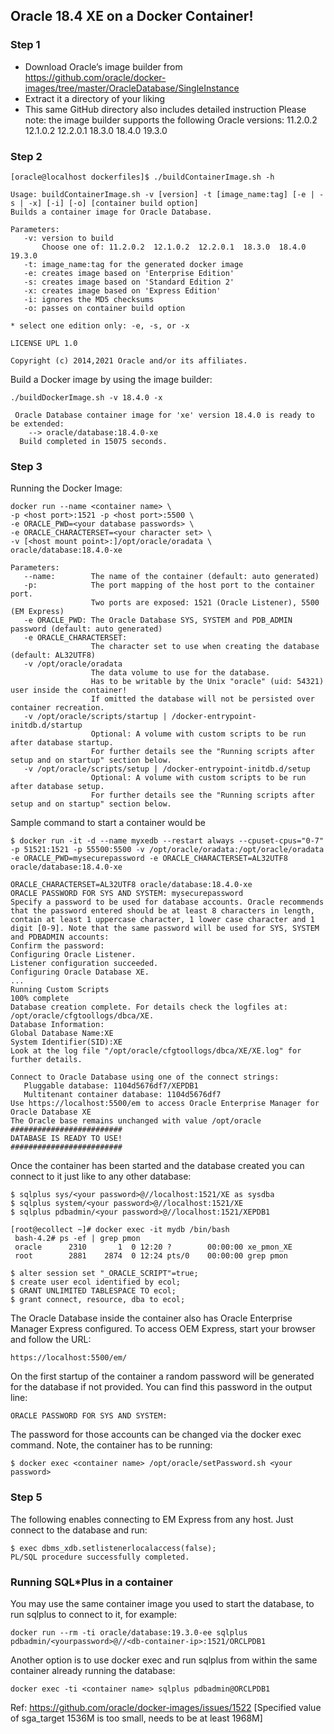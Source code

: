 ## Oracle 18.4 XE on a Docker Container!
### Step 1
- Download Oracle’s image builder from https://github.com/oracle/docker-images/tree/master/OracleDatabase/SingleInstance
- Extract it a directory of your liking
- This same GitHub directory also includes detailed instruction
Please note: the image builder supports the following Oracle versions: 11.2.0.2 12.1.0.2 12.2.0.1 18.3.0 18.4.0 19.3.0
### Step 2
```
[oracle@localhost dockerfiles]$ ./buildContainerImage.sh -h

Usage: buildContainerImage.sh -v [version] -t [image_name:tag] [-e | -s | -x] [-i] [-o] [container build option]
Builds a container image for Oracle Database.

Parameters:
   -v: version to build
       Choose one of: 11.2.0.2  12.1.0.2  12.2.0.1  18.3.0  18.4.0  19.3.0  
   -t: image_name:tag for the generated docker image
   -e: creates image based on 'Enterprise Edition'
   -s: creates image based on 'Standard Edition 2'
   -x: creates image based on 'Express Edition'
   -i: ignores the MD5 checksums
   -o: passes on container build option

* select one edition only: -e, -s, or -x

LICENSE UPL 1.0

Copyright (c) 2014,2021 Oracle and/or its affiliates.
```
Build a Docker image by using the image builder:
```
./buildDockerImage.sh -v 18.4.0 -x

 Oracle Database container image for 'xe' version 18.4.0 is ready to be extended: 
    --> oracle/database:18.4.0-xe
  Build completed in 15075 seconds.
```
### Step 3
Running the Docker Image:
```
docker run --name <container name> \
-p <host port>:1521 -p <host port>:5500 \
-e ORACLE_PWD=<your database passwords> \
-e ORACLE_CHARACTERSET=<your character set> \
-v [<host mount point>:]/opt/oracle/oradata \
oracle/database:18.4.0-xe

Parameters:
   --name:        The name of the container (default: auto generated)
   -p:            The port mapping of the host port to the container port.
                  Two ports are exposed: 1521 (Oracle Listener), 5500 (EM Express)
   -e ORACLE_PWD: The Oracle Database SYS, SYSTEM and PDB_ADMIN password (default: auto generated)
   -e ORACLE_CHARACTERSET:
                  The character set to use when creating the database (default: AL32UTF8)
   -v /opt/oracle/oradata
                  The data volume to use for the database.
                  Has to be writable by the Unix "oracle" (uid: 54321) user inside the container!
                  If omitted the database will not be persisted over container recreation.
   -v /opt/oracle/scripts/startup | /docker-entrypoint-initdb.d/startup
                  Optional: A volume with custom scripts to be run after database startup.
                  For further details see the "Running scripts after setup and on startup" section below.
   -v /opt/oracle/scripts/setup | /docker-entrypoint-initdb.d/setup
                  Optional: A volume with custom scripts to be run after database setup.
                  For further details see the "Running scripts after setup and on startup" section below.
  ```
Sample command to start a container would be
  ```
$ docker run -it -d --name myxedb --restart always --cpuset-cpus="0-7" -p 51521:1521 -p 55500:5500 -v /opt/oracle/oradata:/opt/oracle/oradata -e ORACLE_PWD=mysecurepassword -e ORACLE_CHARACTERSET=AL32UTF8 oracle/database:18.4.0-xe
 
ORACLE_CHARACTERSET=AL32UTF8 oracle/database:18.4.0-xe
ORACLE PASSWORD FOR SYS AND SYSTEM: mysecurepassword
Specify a password to be used for database accounts. Oracle recommends that the password entered should be at least 8 characters in length, contain at least 1 uppercase character, 1 lower case character and 1 digit [0-9]. Note that the same password will be used for SYS, SYSTEM and PDBADMIN accounts:
Confirm the password:
Configuring Oracle Listener.
Listener configuration succeeded.
Configuring Oracle Database XE.
...
Running Custom Scripts
100% complete
Database creation complete. For details check the logfiles at:
 /opt/oracle/cfgtoollogs/dbca/XE.
Database Information:
Global Database Name:XE
System Identifier(SID):XE
Look at the log file "/opt/oracle/cfgtoollogs/dbca/XE/XE.log" for further details.

Connect to Oracle Database using one of the connect strings:
     Pluggable database: 1104d5676df7/XEPDB1
     Multitenant container database: 1104d5676df7
Use https://localhost:5500/em to access Oracle Enterprise Manager for Oracle Database XE
The Oracle base remains unchanged with value /opt/oracle
#########################
DATABASE IS READY TO USE!
#########################
  ```
Once the container has been started and the database created you can connect to it just like to any other database:
  ```
  $ sqlplus sys/<your password>@//localhost:1521/XE as sysdba
  $ sqlplus system/<your password>@//localhost:1521/XE
  $ sqlplus pdbadmin/<your password>@//localhost:1521/XEPDB1
  
  [root@ecollect ~]# docker exec -it mydb /bin/bash
   bash-4.2# ps -ef | grep pmon
   oracle      2310       1  0 12:20 ?        00:00:00 xe_pmon_XE
   root        2881    2874  0 12:24 pts/0    00:00:00 grep pmon
   
$ alter session set "_ORACLE_SCRIPT"=true;  
$ create user ecol identified by ecol;
$ GRANT UNLIMITED TABLESPACE TO ecol;
$ grant connect, resource, dba to ecol;
  ```
The Oracle Database inside the container also has Oracle Enterprise Manager Express configured. To access OEM Express, start your browser and follow the URL:
  ```
  https://localhost:5500/em/
  ```
On the first startup of the container a random password will be generated for the database if not provided. You can find this password in the output line:
```
ORACLE PASSWORD FOR SYS AND SYSTEM:
```
The password for those accounts can be changed via the docker exec command. Note, the container has to be running:
```
$ docker exec <container name> /opt/oracle/setPassword.sh <your password>
```

### Step 5
The following enables connecting to EM Express from any host. Just connect to the database and run:
```
$ exec dbms_xdb.setlistenerlocalaccess(false);
PL/SQL procedure successfully completed.
```
### Running SQL*Plus in a container
You may use the same container image you used to start the database, to run sqlplus to connect to it, for example:
```
docker run --rm -ti oracle/database:19.3.0-ee sqlplus pdbadmin/<yourpassword>@//<db-container-ip>:1521/ORCLPDB1
```
Another option is to use docker exec and run sqlplus from within the same container already running the database:
```
docker exec -ti <container name> sqlplus pdbadmin@ORCLPDB1
```
Ref: https://github.com/oracle/docker-images/issues/1522 [Specified value of sga_target 1536M is too small, needs to be at least 1968M]
